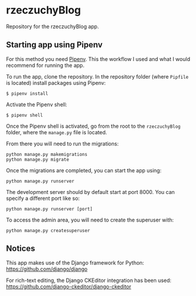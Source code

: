 # rzeczuchyBlog
Repository for the rzeczuchyBlog app.

## Starting app using Pipenv
For this method you need [Pipenv](https://pypi.org/project/pipenv/). This the workflow I used and what I would recommend for running the app.

To run the app, clone the repository. In the repository folder (where `Pipfile` is located) install packages using Pipenv:
```
$ pipenv install
```

Activate the Pipenv shell:
```
$ pipenv shell
```

Once the Pipenv shell is activated, go from the root to the `rzeczuchyBlog` folder, where the `manage.py` file is located.

From there you will need to run the migrations:
```
python manage.py makemigrations
python manage.py migrate
```

Once the migrations are completed, you can start the app using:
```
python manage.py runserver
```

The development server should by default start at port 8000. You can specify a different port like so:
```
python manage.py runserver [port]
```

To access the admin area, you will need to create the superuser with:
```
python manage.py createsuperuser
```

## Notices
This app makes use of the Django framework for Python:\
https://github.com/django/django

For rich-text editing, the Django CKEditor integration has been used:\
https://github.com/django-ckeditor/django-ckeditor